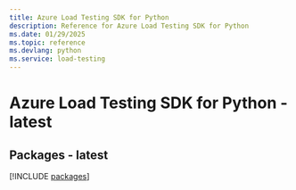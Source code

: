 ```yaml
---
title: Azure Load Testing SDK for Python
description: Reference for Azure Load Testing SDK for Python
ms.date: 01/29/2025
ms.topic: reference
ms.devlang: python
ms.service: load-testing
---
```

# Azure Load Testing SDK for Python - latest

## Packages - latest
[!INCLUDE [packages](load-testing-index.md)]